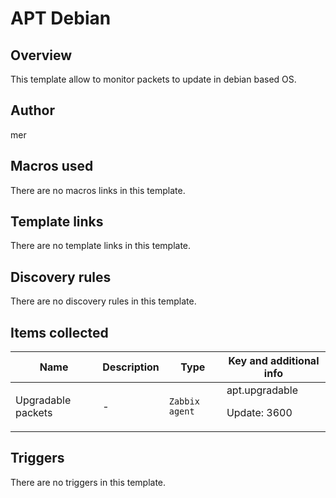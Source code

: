 # APT Debian

## Overview

This template allow to monitor packets to update in debian based OS.



## Author

mer

## Macros used

There are no macros links in this template.

## Template links

There are no template links in this template.

## Discovery rules

There are no discovery rules in this template.

## Items collected

|Name|Description|Type|Key and additional info|
|----|-----------|----|----|
|Upgradable packets|<p>-</p>|`Zabbix agent`|apt.upgradable<p>Update: 3600</p>|
## Triggers

There are no triggers in this template.

